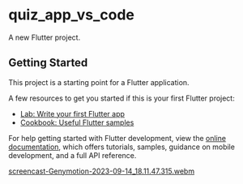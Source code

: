# quiz_app_vs_code

A new Flutter project.

## Getting Started

This project is a starting point for a Flutter application.

A few resources to get you started if this is your first Flutter project:

- [Lab: Write your first Flutter app](https://docs.flutter.dev/get-started/codelab)
- [Cookbook: Useful Flutter samples](https://docs.flutter.dev/cookbook)

For help getting started with Flutter development, view the
[online documentation](https://docs.flutter.dev/), which offers tutorials,
samples, guidance on mobile development, and a full API reference.

[screencast-Genymotion-2023-09-14_18.11.47.315.webm](https://github.com/Ahmed1092002/quiz_app_task/assets/112315071/9aefb581-1e49-4be5-8205-5d2943bca991)
